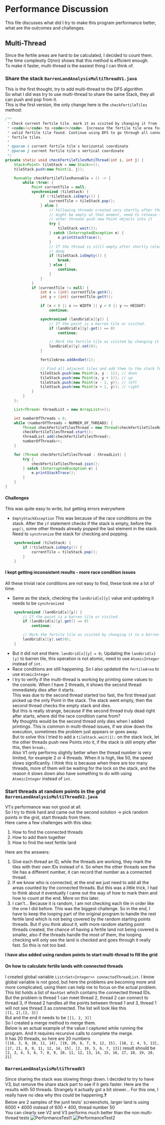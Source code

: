 # Performance Discussion
This file discusses what did I try to make this program performance better, what are the outcomes and challenges.
## Multi-Thread
Since the fertile areas are hard to be calculated, I decided to count them. The time complexity O(mn) shows that this method is efficient enough.  
To make it faster, multi-thread is the easiest thing I can think of.
### Share the stack `BarrenLandAnalysisMultiThreadV1.java`
This is the first thought, try to add multi-thread to the DFS algorithm  
So what I did was try to use multi-thread to share the same Stack, they all can push and pop from it.  
This is the first version, the only change here is the `checkFertileTiles` method:  
```java
/**
 * Check current fertile tile, mark it as visited by changing it from
 * <code>1</code> to <code>0</code>. Increase the fertile tile area for each
 * valid fertile tile found. Continue using DFS to go through all connected
 * fertile tiles.
 * 
 * @param i current fertile tile's horizontal coordinate
 * @param j current fertile tile's vertical coordinate
 */
private static void checkFertileTilesMutiThread(int i, int j) {
	Stack<Point> tileStack = new Stack<>();
	tileStack.push(new Point(i, j));

	Runnable checkFertileTilesRunnable = () -> {
		while (true) {
			Point currentTile = null;
			synchronized (tileStack) {
				if (!tileStack.isEmpty()) {
					currentTile = tileStack.pop();
				} else {
					// Following threads created very shortly after the previous ones, the stack
					// might be empty at that moment, need to release the lock on stack and let the
					// other threads push new Point objects into it
					try {
						tileStack.wait(1);
					} catch (InterruptedException e) {
						e.printStackTrace();
					}
					// If the thread is still empty after shortly release the lock, the check is
					// done
					if (tileStack.isEmpty()) {
						break;
					} else {
						continue;
					}
				}
			}
			if (currentTile != null) {
				int x = (int) currentTile.getX();
				int y = (int) currentTile.getY();

				if (x < 0 || x >= WIDTH || y < 0 || y >= HEIGHT)
					continue;

				synchronized (landGrid[x][y]) {
					// If the point is a barren tile or visited.
					if (landGrid[x][y].get() == 0)
						continue;

					// Mark the fertile tile as visited by changing it to a barren tile.
					landGrid[x][y].set(0);
				}

				fertileArea.addAndGet(1);

				// Find all adjacent tiles and add them to the stack for checking.
				tileStack.push(new Point(x, y - 1)); // down
				tileStack.push(new Point(x, y + 1)); // up
				tileStack.push(new Point(x - 1, y)); // left
				tileStack.push(new Point(x + 1, y)); // right
			}
		}
	};

	List<Thread> threadList = new ArrayList<>();

	int numberOfThreads = 0;
	while (numberOfThreads < NUMBER_OF_THREADS) {
		Thread checkFertileTilesThread = new Thread(checkFertileTilesRunnable);
		checkFertileTilesThread.start();
		threadList.add(checkFertileTilesThread);
		numberOfThreads++;
	}

	for (Thread checkFertileTilesThread : threadList) {
		try {
			checkFertileTilesThread.join();
		} catch (InterruptedException e) {
			e.printStackTrace();
		}
	}
}
```
#### Challenges
This was quite easy to write, but getting errors everywhere  
* `EmptyStackException` This was because of the race conditions on the stack. After the `if` statement checks if the stack is empty, before the `pop()`, some other threads already popped the last element in the stack.  
Need to `synchronize` the stack for checking and popping.
```java
	synchronized (tileStack) {
		if (!tileStack.isEmpty()) {
			currentTile = tileStack.pop();
		}
	}
```
#### I kept getting inconsistent results - more race condition issues
All these trivial race conditions are not easy to find, these took me a lot of time.
* Same as the stack, checking the `landGrid[x][y]` value and updating it needs to be `synchronized`
```java
	synchronized (landGrid[x][y]) {
		// If the point is a barren tile or visited.
		if (landGrid[x][y].get() == 0)
			continue;

		// Mark the fertile tile as visited by changing it to a barren tile.
		landGrid[x][y].set(0);
	}
```
* But it did not end there. `landGrid[x][y] = 0;` Updating the `landGrid[x][y]` to barren tile, this operation is not atomic, need to use `AtomicInteger` instead of `int`.  
* Race conditions are still happening. So I also updated the `fertileArea` to use `AtomicInteger`  
* I try to verify if the multi-thread is working by printing some values to the console. When I have 2 threads, it shows the second thread immediately dies after it starts.  
This was due to the second thread started too fast, the first thread just picked up the only Point in the stack. The stack went empty, then the second thread checks the empty stack and dies.  
But this is really strange, because if the second thread truly dead right after starts, where did the race condition came from?  
My thoughts would be the second thread only dies when I added printings. This is common in multi-thread issues, if we slow down the execution, sometimes the problem just appears or goes away.  
But to solve this I tried to add a `tileStack.wait(1);` on the stack lock, let the other threads push new Points into it, if the stack is still empty after this, then `break;`.  
Also V1 only performs slightly better when the thread number is very limited, for example 2 or 4 threads. When it is high, like 50, the speed slows significantly. I think this is because when there are too many threads, more of them will be waiting for the lock on the stack, and the reason it slows down also have something to do with using `AtomicInteger` instead of `int`.
### Start threads at random points in the grid `BarrenLandAnalysisMultiThreadV2.java`
V1's performance was not good at all.  
So I try to think hard and came out the second solution -> pick random points in the grid, start threads from there.  
Here came a few challenges with this idea:  
1. How to find the connected threads
2. How to add them together
3. How to find the next fertile land  

Here are the answers:  
1. Give each thread an ID, while the threads are working, they mark the tiles with their own IDs instead of `0`. So when the other threads see the tile has a different number, it can record that number as a connected thread. 
2. If we know who is connected, at the end we just need to add all the areas counted by the connected threads. But this was a little trick, I had to think about it eventually  I came out the way of how to mark them and how to count at the end. More on this later.
3. I can't... Because it is random, I am not checking each tile in order like the one I did before. This was the biggest challenge. So in the end, I have to keep the looping part of the original program to handle the rest fertile land which is not being covered by the random starting points threads. But if you think about it, with more random starting point threads created, the chance of having a fertile land not being covered is smaller, also if the threads handle the most of them, the looping checking will only see the land is checked and goes through it really fast. So this is not too bad.  

**I have also added using random points to start multi-thread to fill the grid**
#### On how to calculate fertile lands with connected threads
I created global variable `List<Set<Integer>> connectedThreadList`. I know global variable is not good, but here the problems are becoming more and more complicated, using them can help me to focus on the actual problem.  
This list holds a list of `HashSet` which contains the connected thread IDs.  
But the problem is thread 1 can meet thread 2, thread 2 can connect to thread 3, if thread 2 handles all the points between thread 1 and 3, thread 1 will not see thread 3 as connected. The list will look like this  
`[[1, 2],[2, 3]]`  
But and the end it needs to be `[[1, 2, 3]]`  
So I created a merge method to merge them.  
Below is an actual example of the value I captured while running the program. And it requires recursive calls to complete the merge.  
It has 20 threads, so here are 20 numbers  
`[[16, 3, 8, 10, 11, 14], [19, 20, 6, 7, 9, 12, 15], [18, 2, 4, 5, 13], [17, 21, 8, 9, 11, 12, 14, 15], [2, 19, 5, 6, 7, 13]]`
result should be  
`[2, 3, 4, 5, 6, 7, 8, 9, 10, 11, 12, 13, 14, 15, 16, 17, 18, 19, 20, 21]`
### `BarrenLandAnalysisMultiThreadV3`
Since sharing the stack was slowing things down. I decided to try to have V3, but remove the share stack part to see if it gets faster. Here are the results with 50 threads. Strangely it actually got a bit slower... For this one, I really have no idea why this could be happening.:question:  
Below are 2 samples of the junit tests' screenshots, larger land is using 6000 * 4000 instead of 600 * 400, thread number 50  
You can clearly see V2 and V3 performs much better than the non multi-thread tests
![PerformanceTest1](https://github.com/XinshanBai/Barren-Land-Analysis/blob/master/images/PerformanceTest1.PNG?raw=true)
![PerformanceTest2](https://github.com/XinshanBai/Barren-Land-Analysis/blob/master/images/PerformanceTest2.PNG?raw=true)

